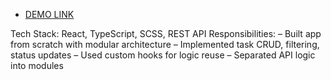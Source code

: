 - [DEMO LINK](https://tempiqq.github.io/react_todo-app-with-api/)

Tech Stack: React, TypeScript, SCSS, REST API
Responsibilities:
 – Built app from scratch with modular architecture
 – Implemented task CRUD, filtering, status updates
 – Used custom hooks for logic reuse
 – Separated API logic into modules
